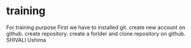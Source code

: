 # training
For training purpose
First we have to installed git.
create new account on github.
create repository.
create a forlder and clone repository on github.
SHIVALI
Ushima
